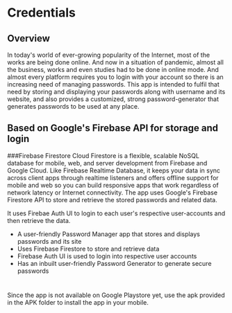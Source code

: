 # Credentials
## Overview
In today's world of ever-growing popularity of the Internet, most of the works are being done online. And now in a situation of pandemic, almost all the business, works and even studies had to be done in online mode. And almost every platform requires you to login with your account so there is an increasing need of managing passwords.
This app is intended to fulfil that need by storing and displaying your passwords along with username and its website, and also provides a customized, strong password-generator that generates passwords to be used at any place.    

## Based on Google's Firebase API for storage and login
###Firebase Firestore
Cloud Firestore is a flexible, scalable NoSQL database for mobile, web, and server development from Firebase and Google Cloud. Like Firebase Realtime Database, it keeps your data in sync across client apps through realtime listeners and offers offline support for mobile and web so you can build responsive apps that work regardless of network latency or Internet connectivity.
The app uses Google's Firebase Firestore API to store and retrieve the stored passwords and related data.

It uses Firebae Auth UI to login to each user's respective user-accounts and then retrieve the data.

* A user-friendly Password Manager app that stores and displays passwords and its site
* Uses Firebase Firestore to store and retrieve data
* Firebase Auth UI is used to login into respective user accounts
* Has an inbuilt user-friendly Password Generator to generate secure passwords

#

Since the app is not available on Google Playstore yet, use the apk provided in the APK folder to install the app in your mobile.